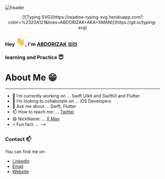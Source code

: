 ![header](https://capsule-render.vercel.app/api?type=waving&color=gradient&height=200&section=header&text=Hey%20I%27m%20X%20MAN%F0%9F%8C%A9&animation=twinkling&fontSize=40)

<p align="center">
[![Typing SVG](https://readme-typing-svg.herokuapp.com?color=%2320A121&lines=ABDORIZAK+AKA+XMAN)](https://git.io/typing-svg)
</p>

### Hey <img src="https://github.com/abdorizak/ABDORIZAK/blob/main/Assets/Hi.gif" width="30">, I'm [ABDORIZAK](https://www.abdorizak.com/) 🇸🇴

### learning and Practice 😇

# About Me 😁
---
- 🔭 I’m currently working on ... Swift UIkit and SwiftUI and Flutter.
- 👯 I’m looking to collaborate on ... iOS Developers
- 💬 Ask me about ... Swift, Flutter
- 📫 How to reach me: ... [Twitter](twitter.com/abdorizak3)
- 😄 NickName: ... [X Man](facebook.com/abdorizak3)
- ⚡ Fun fact: ...
-->

### Contact 📫
You can find me on:
- [Linkedin](https://www.linkedin.com/in/abdorizak-abdalla-6a221910a/)
- [Email](mailto:cabdirizaaqyare12@gmail.com)
- [Website](https://abdorizak.com)
